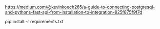 https://medium.com/@kevinkoech265/a-guide-to-connecting-postgresql-and-pythons-fast-api-from-installation-to-integration-825f875f9f7d

pip install -r requirements.txt
